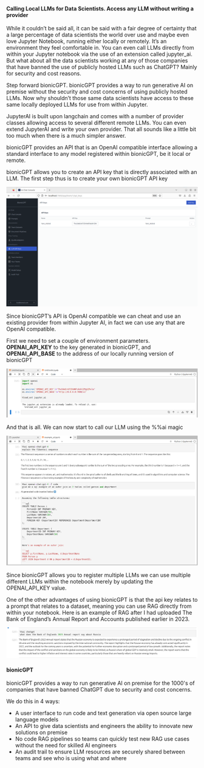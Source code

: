 #### Calling Local LLMs for Data Scientists. Access any LLM without writing a provider

While it couldn’t be said all, it can be said with a fair degree of certainty that a large
percentage of data scientists the world over use and maybe even love Jupyter Notebook,
running either locally or remotely. It’s an environment they feel comfortable in. You can even
call LLMs directly from within your Jupyter notebook via the use of an extension called
jupyter_ai. But what about all the data scientists working at any of those companies that
have banned the use of publicly hosted LLMs such as ChatGPT? Mainly for security and
cost reasons.

Step forward bionicGPT. bionicGPT provides a way to run generative AI on premise without
the security and cost concerns of using publicly hosted LLMs. Now why shouldn’t those
same data scientists have access to these same locally deployed LLMs for use from within
Jupyter.

JupyterAI is built upon langchain and comes with a number of provider classes allowing
access to several different remote LLMs. You can even extend JupyterAI and write your own
provider. That all sounds like a little bit too much when there is a much simpler answer.

bionicGPT provides an API that is an OpenAI compatible interface allowing a standard
interface to any model registered within bionicGPT, be it local or remote.

bionicGPT allows you to create an API key that is directly associated with an LLM.
The first step thus is to create your own bionicGPT API key


![alt text](screenshot1.png "Screen Shot 1")

Since bionicGPT’s API is OpenAI compatible we can cheat and use an existing provider
from within Jupyter AI, in fact we can use any that are OpenAI compatible.

First we need to set a couple of environment parameters.  
**OPENAI_API_KEY** to the key generated in bionicGPT, and  
**OPENAI_API_BASE** to the address of our locally running version of bionicGPT

![alt text](screenshot2.png "Screen Shot 2")

And that is all. We can now start to call our LLM using the %%ai magic

![alt text](screenshot3.png "Screen Shot 3")

Since bionicGPT allows you to register multiple LLMs we can use multiple different LLMs
within the notebook merely by updating the OPENAI_API_KEY value.

One of the other advantages of using bionicGPT is that the api key relates to a prompt that
relates to a dataset, meaning you can use RAG directly from within your notebook.
Here is an example of RAG after I had uploaded The Bank of England’s Annual Report and
Accounts published earlier in 2023.

![alt text](screenshot4.png "Screen Shot 4")

#### bionicGPT
bionicGPT provides a way to run generative AI on premise for the 1000's of companies that
have banned ChatGPT due to security and cost concerns.

We do this in 4 ways:
* A user interface to run code and text generation via open source large language models
* An API to give data scientists and engineers the ability to innovate new solutions on
premise
* No code RAG pipelines so teams can quickly test new RAG use cases without the need for
skilled AI engineers
* An audit trail to ensure LLM resources are securely shared between teams and see who is
using what and where
